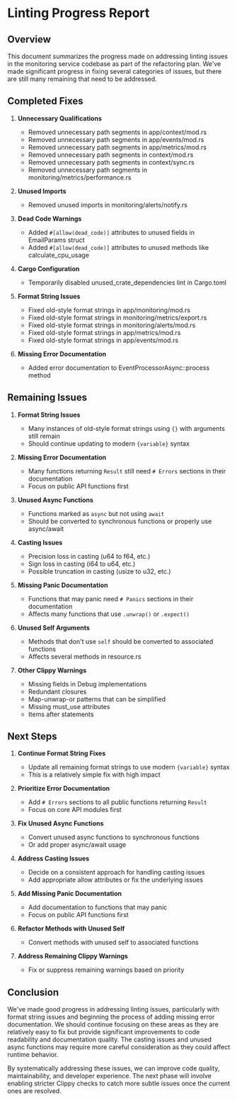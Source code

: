 # Linting Progress Report

## Overview

This document summarizes the progress made on addressing linting issues in the monitoring service codebase as part of the refactoring plan. We've made significant progress in fixing several categories of issues, but there are still many remaining that need to be addressed.

## Completed Fixes

1. **Unnecessary Qualifications**
   - Removed unnecessary path segments in app/context/mod.rs
   - Removed unnecessary path segments in app/events/mod.rs
   - Removed unnecessary path segments in app/metrics/mod.rs
   - Removed unnecessary path segments in context/mod.rs
   - Removed unnecessary path segments in context/sync.rs
   - Removed unnecessary path segments in monitoring/metrics/performance.rs

2. **Unused Imports**
   - Removed unused imports in monitoring/alerts/notify.rs

3. **Dead Code Warnings**
   - Added `#[allow(dead_code)]` attributes to unused fields in EmailParams struct
   - Added `#[allow(dead_code)]` attributes to unused methods like calculate_cpu_usage

4. **Cargo Configuration**
   - Temporarily disabled unused_crate_dependencies lint in Cargo.toml

5. **Format String Issues**
   - Fixed old-style format strings in app/monitoring/mod.rs
   - Fixed old-style format strings in monitoring/metrics/export.rs
   - Fixed old-style format strings in monitoring/alerts/mod.rs
   - Fixed old-style format strings in app/metrics/mod.rs
   - Fixed old-style format strings in app/events/mod.rs

6. **Missing Error Documentation**
   - Added error documentation to EventProcessorAsync::process method

## Remaining Issues

1. **Format String Issues**
   - Many instances of old-style format strings using `{}` with arguments still remain
   - Should continue updating to modern `{variable}` syntax

2. **Missing Error Documentation**
   - Many functions returning `Result` still need `# Errors` sections in their documentation
   - Focus on public API functions first

3. **Unused Async Functions**
   - Functions marked as `async` but not using `await`
   - Should be converted to synchronous functions or properly use async/await

4. **Casting Issues**
   - Precision loss in casting (u64 to f64, etc.)
   - Sign loss in casting (i64 to u64, etc.)
   - Possible truncation in casting (usize to u32, etc.)

5. **Missing Panic Documentation**
   - Functions that may panic need `# Panics` sections in their documentation
   - Affects many functions that use `.unwrap()` or `.expect()`

6. **Unused Self Arguments**
   - Methods that don't use `self` should be converted to associated functions
   - Affects several methods in resource.rs

7. **Other Clippy Warnings**
   - Missing fields in Debug implementations
   - Redundant closures
   - Map-unwrap-or patterns that can be simplified
   - Missing must_use attributes
   - Items after statements

## Next Steps

1. **Continue Format String Fixes**
   - Update all remaining format strings to use modern `{variable}` syntax
   - This is a relatively simple fix with high impact

2. **Prioritize Error Documentation**
   - Add `# Errors` sections to all public functions returning `Result`
   - Focus on core API modules first

3. **Fix Unused Async Functions**
   - Convert unused async functions to synchronous functions
   - Or add proper async/await usage

4. **Address Casting Issues**
   - Decide on a consistent approach for handling casting issues
   - Add appropriate allow attributes or fix the underlying issues

5. **Add Missing Panic Documentation**
   - Add documentation to functions that may panic
   - Focus on public API functions first

6. **Refactor Methods with Unused Self**
   - Convert methods with unused self to associated functions

7. **Address Remaining Clippy Warnings**
   - Fix or suppress remaining warnings based on priority

## Conclusion

We've made good progress in addressing linting issues, particularly with format string issues and beginning the process of adding missing error documentation. We should continue focusing on these areas as they are relatively easy to fix but provide significant improvements to code readability and documentation quality. The casting issues and unused async functions may require more careful consideration as they could affect runtime behavior.

By systematically addressing these issues, we can improve code quality, maintainability, and developer experience. The next phase will involve enabling stricter Clippy checks to catch more subtle issues once the current ones are resolved. 